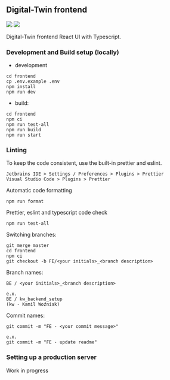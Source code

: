 ## Digital-Twin frontend

<img src="https://img.shields.io/github/languages/top/Kolo-naukowe-IDS-AGH/Digital-Twin?color=green"></img>
<img src="https://img.shields.io/github/last-commit/Kolo-naukowe-IDS-AGH/Digital-Twin"></img>

Digital-Twin frontend React UI with Typescript.

### Development and Build setup (locally)

- development

```
cd frontend
cp .env.example .env
npm install
npm run dev
```

- build:

```
cd frontend
npm ci
npm run test-all
npm run build
npm run start
```

### Linting

To keep the code consistent, use the built-in prettier and eslint.

```
Jetbrains IDE > Settings / Preferences > Plugins > Prettier
Visual Studio Code > Plugins > Prettier
```

Automatic code formatting

```
npm run format
```

Prettier, eslint and typescript code check

```
npm run test-all
```

Switching branches:

```shell
git merge master
cd frontend
npm ci
git checkout -b FE/<your initials>_<branch description>
```

Branch names:

```shell
BE / <your initials>_<branch description>

e.x.
BE / kw_backend_setup
(kw - Kamil Woźniak)
```

Commit names:

```shell
git commit -m "FE - <your commit message>"

e.x.
git commit -m "FE - update readme"
```

### Setting up a production server

Work in progress
